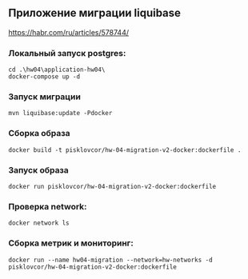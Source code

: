## Приложение миграции liquibase

https://habr.com/ru/articles/578744/

### Локальный запуск postgres:
````
cd .\hw04\application-hw04\
docker-compose up -d
````

### Запуск миграции
````
mvn liquibase:update -Pdocker
````

### Сборка образа
````
docker build -t pisklovcor/hw-04-migration-v2-docker:dockerfile .  
````

### Запуск образа
````
docker run pisklovcor/hw-04-migration-v2-docker:dockerfile
````

### Проверка network:
````
docker network ls
````

### Сборка метрик и мониторинг:
````
docker run --name hw04-migration --network=hw-networks -d pisklovcor/hw-04-migration-v2-docker:dockerfile
````